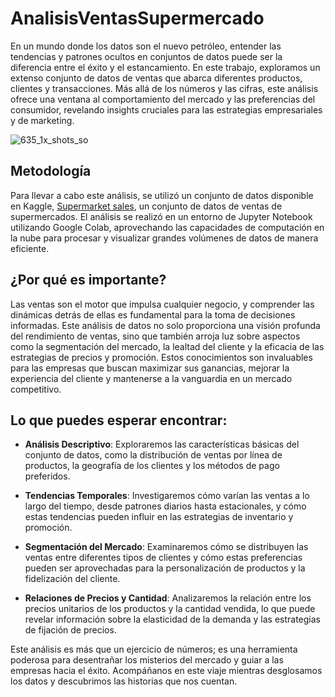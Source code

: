 # AnalisisVentasSupermercado

En un mundo donde los datos son el nuevo petróleo, entender las tendencias y patrones ocultos en conjuntos de datos puede ser la diferencia entre el éxito y el estancamiento. En este trabajo, exploramos un extenso conjunto de datos de ventas que abarca diferentes productos, clientes y transacciones. Más allá de los números y las cifras, este análisis ofrece una ventana al comportamiento del mercado y las preferencias del consumidor, revelando insights cruciales para las estrategias empresariales y de marketing.

![635_1x_shots_so](https://github.com/user-attachments/assets/61a4cd07-a6c3-4a7b-a07f-3923c2634136)

## Metodología

Para llevar a cabo este análisis, se utilizó un conjunto de datos disponible en Kaggle, [Supermarket sales](https://www.kaggle.com/datasets/aungpyaeap/supermarket-sales), un conjunto de datos de ventas de supermercados. El análisis se realizó en un entorno de Jupyter Notebook utilizando Google Colab, aprovechando las capacidades de computación en la nube para procesar y visualizar grandes volúmenes de datos de manera eficiente.

## ¿Por qué es importante?

Las ventas son el motor que impulsa cualquier negocio, y comprender las dinámicas detrás de ellas es fundamental para la toma de decisiones informadas. Este análisis de datos no solo proporciona una visión profunda del rendimiento de ventas, sino que también arroja luz sobre aspectos como la segmentación del mercado, la lealtad del cliente y la eficacia de las estrategias de precios y promoción. Estos conocimientos son invaluables para las empresas que buscan maximizar sus ganancias, mejorar la experiencia del cliente y mantenerse a la vanguardia en un mercado competitivo.

## Lo que puedes esperar encontrar:

- **Análisis Descriptivo**: Exploraremos las características básicas del conjunto de datos, como la distribución de ventas por línea de productos, la geografía de los clientes y los métodos de pago preferidos.

- **Tendencias Temporales**: Investigaremos cómo varían las ventas a lo largo del tiempo, desde patrones diarios hasta estacionales, y cómo estas tendencias pueden influir en las estrategias de inventario y promoción.

- **Segmentación del Mercado**: Examinaremos cómo se distribuyen las ventas entre diferentes tipos de clientes y cómo estas preferencias pueden ser aprovechadas para la personalización de productos y la fidelización del cliente.

- **Relaciones de Precios y Cantidad**: Analizaremos la relación entre los precios unitarios de los productos y la cantidad vendida, lo que puede revelar información sobre la elasticidad de la demanda y las estrategias de fijación de precios.

Este análisis es más que un ejercicio de números; es una herramienta poderosa para desentrañar los misterios del mercado y guiar a las empresas hacia el éxito. Acompáñanos en este viaje mientras desglosamos los datos y descubrimos las historias que nos cuentan.

